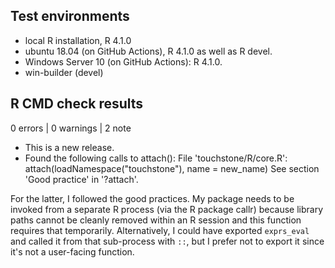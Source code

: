 ## Test environments

* local R installation, R 4.1.0
* ubuntu 18.04 (on GitHub Actions), R 4.1.0 as well as R devel.
* Windows Server 10 (on GitHub Actions): R 4.1.0.
* win-builder (devel)

## R CMD check results

0 errors | 0 warnings | 2 note

* This is a new release.
* Found the following calls to attach():
    File 'touchstone/R/core.R':
    attach(loadNamespace("touchstone"), name = new_name)
     See section 'Good practice' in '?attach'.

For the latter, I followed the good practices. My package needs to be invoked
from a separate R process (via the R package callr) because library paths 
cannot be cleanly removed within an R session and this function requires that
temporarily. Alternatively, I could have exported `exprs_eval` and called it
from that sub-process with `::`, but I prefer not to export it since it's not a
user-facing function.
